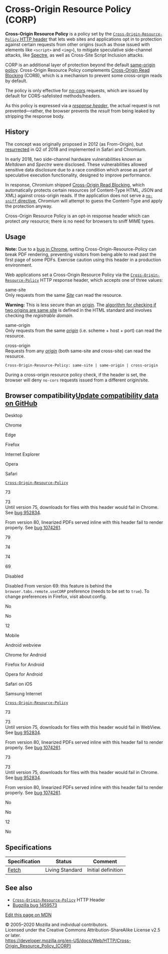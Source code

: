 Cross-Origin Resource Policy (CORP)
===================================

**Cross-Origin Resource Policy** is a policy set by the [`Cross-Origin-Resource-Policy` HTTP header](headers/cross-origin-resource-policy) that lets web sites and applications opt in to protection against certain requests from other origins (such as those issued with elements like `<script>` and `<img>`), to mitigate speculative side-channel attacks, like [Spectre](https://en.wikipedia.org/wiki/Spectre_(security_vulnerability)), as well as Cross-Site Script Inclusion attacks.

CORP is an additional layer of protection beyond the default [same-origin policy](https://developer.mozilla.org/en-US/docs/Glossary/same-origin_policy). Cross-Origin Resource Policy complements [Cross-Origin Read Blocking](https://fetch.spec.whatwg.org/#corb) (CORB), which is a mechanism to prevent some cross-origin reads by default.

The policy is only effective for [no-cors](https://fetch.spec.whatwg.org/#concept-request-mode) requests, which are issued by default for CORS-safelisted methods/headers.

As this policy is expressed via a *[response header](https://developer.mozilla.org/en-US/docs/Glossary/Response_header)*, the actual request is not prevented—rather, the browser prevents the *result* from being leaked by stripping the response body.

History
-------

The concept was originally proposed in 2012 (as From-Origin), but [resurrected](https://github.com/whatwg/fetch/issues/687) in Q2 of 2018 and implemented in Safari and Chromium.

In early 2018, two side-channel hardware vulnerabilities known as *Meltdown* and *Spectre* were disclosed. These vulnerabilities allowed sensitive data disclosure due to a race condition which arose as part of speculative execution functionality, designed to improve performance.

In response, Chromium shipped [Cross-Origin Read Blocking](https://fetch.spec.whatwg.org/#corb), which automatically protects certain resources (of Content-Type HTML, JSON and XML) against cross-origin reads. If the application does not serve a [`no-sniff` directive](headers/x-content-type-options), Chromium will attempt to guess the Content-Type and apply the protection anyway.

Cross-Origin Resource Policy is an opt-in response header which can protect *any* resource; there is no need for browsers to sniff MIME types.

Usage
-----

**Note:** Due to a [bug in Chrome](https://bugs.chromium.org/p/chromium/issues/detail?id=1074261), setting Cross-Origin-Resource-Policy can break PDF rendering, preventing visitors from being able to read past the first page of some PDFs. Exercise caution using this header in a production environment.

Web applications set a Cross-Origin Resource Policy via the [`Cross-Origin-Resource-Policy`](headers/cross-origin-resource-policy) HTTP response header, which accepts one of three values:

same-site  
Only requests from the same *[Site](https://developer.mozilla.org/en-US/docs/Glossary/Site)* can read the resource.

**Warning:** This is less secure than an [origin](https://developer.mozilla.org/en-US/docs/Glossary/origin). The [algorithm for checking if two origins are same site](https://html.spec.whatwg.org/multipage/origin.html#same-site) is defined in the HTML standard and involves checking the *registrable domain*.

same-origin  
Only requests from the same *[origin](https://developer.mozilla.org/en-US/docs/Glossary/origin)* (i.e. scheme + host + port) can read the resource.

cross-origin  
Requests from any *[origin](https://developer.mozilla.org/en-US/docs/Glossary/origin)* (both same-site and cross-site) can read the resource.

<!-- -->

    Cross-Origin-Resource-Policy: same-site | same-origin | cross-origin

During a cross-origin resource policy check, if the header is set, the browser will deny `no-cors` requests issued from a different origin/site.

Browser compatibility<a href="https://github.com/mdn/browser-compat-data" class="bc-github-link">Update compatibility data on GitHub</a>
----------------------------------------------------------------------------------------------------------------------------------------

Desktop

<span class="bc-head-txt-label bc-head-icon-chrome">Chrome</span>

<span class="bc-head-txt-label bc-head-icon-edge">Edge</span>

<span class="bc-head-txt-label bc-head-icon-firefox">Firefox</span>

<span class="bc-head-txt-label bc-head-icon-ie">Internet Explorer</span>

<span class="bc-head-txt-label bc-head-icon-opera">Opera</span>

<span class="bc-head-txt-label bc-head-icon-safari">Safari</span>

[`Cross-Origin-Resource-Policy`](headers/cross-origin-resource-policy)

73

 73   
Until version 75, downloads for files with this header would fail in Chrome. See [bug 952834](https://crbug.com/952834).

From version 80, linearized PDFs served inline with this header fail to render properly. See [bug 1074261](https://crbug.com/1074261).

79

74

74

69

Disabled

Disabled From version 69: this feature is behind the `browser.tabs.remote.useCORP` preference (needs to be set to `true`). To change preferences in Firefox, visit about:config.

No

No

12

Mobile

<span class="bc-head-txt-label bc-head-icon-webview_android">Android webview</span>

<span class="bc-head-txt-label bc-head-icon-chrome_android">Chrome for Android</span>

<span class="bc-head-txt-label bc-head-icon-firefox_android">Firefox for Android</span>

<span class="bc-head-txt-label bc-head-icon-opera_android">Opera for Android</span>

<span class="bc-head-txt-label bc-head-icon-safari_ios">Safari on iOS</span>

<span class="bc-head-txt-label bc-head-icon-samsunginternet_android">Samsung Internet</span>

[`Cross-Origin-Resource-Policy`](headers/cross-origin-resource-policy)

73

 73   
Until version 75, downloads for files with this header would fail in WebView. See [bug 952834](https://crbug.com/952834).

From version 80, linearized PDFs served inline with this header fail to render properly. See [bug 1074261](https://crbug.com/1074261).

73

 73   
Until version 75, downloads for files with this header would fail in Chrome. See [bug 952834](https://crbug.com/952834).

From version 80, linearized PDFs served inline with this header fail to render properly. See [bug 1074261](https://crbug.com/1074261).

No

No

12

No

Specifications
--------------

<table><thead><tr class="header"><th>Specification</th><th>Status</th><th>Comment</th></tr></thead><tbody><tr class="odd"><td><a href="https://fetch.spec.whatwg.org/#cross-origin-resource-policy-header">Fetch</a></td><td><span class="spec-Living">Living Standard</span></td><td>Initial definition</td></tr></tbody></table>

See also
--------

-   [`Cross-Origin-Resource-Policy`](headers/cross-origin-resource-policy) HTTP Header
-   [Bugzilla bug 1459573](https://bugzilla.mozilla.org/show_bug.cgi?id=1459573)

<a href="https://developer.mozilla.org/en-US/docs/Web/HTTP/Cross-Origin_Resource_Policy_(CORP)$edit" class="_attribution-link">Edit this page on MDN</a>

© 2005–2020 Mozilla and individual contributors.  
Licensed under the Creative Commons Attribution-ShareAlike License v2.5 or later.  
<a href="https://developer.mozilla.org/en-US/docs/Web/HTTP/Cross-Origin_Resource_Policy_(CORP)" class="_attribution-link">https://developer.mozilla.org/en-US/docs/Web/HTTP/Cross-Origin_Resource_Policy_(CORP)</a>
